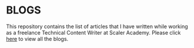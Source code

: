 # BLOGS
This repository contains the list of articles that I have written while working as a freelance Technical Content Writer at Scaler Academy. Please click [here](https://github.com/CoderSufiyan/BLOGS/blob/main/Blogs.md) to view all the blogs.
